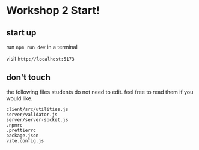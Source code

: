# Workshop 2 Start!

## start up

run `npm run dev` in a terminal

visit `http://localhost:5173`

## don't touch

the following files students do not need to edit. feel free to read them if you would like.

```
client/src/utilities.js
server/validator.js
server/server-socket.js
.npmrc
.prettierrc
package.json
vite.config.js
```
